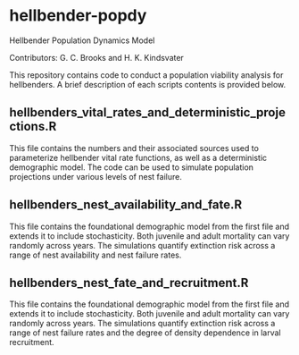 # hellbender-popdy
Hellbender Population Dynamics Model

Contributors: G. C. Brooks and H. K. Kindsvater

This repository contains code to conduct a population viability analysis for hellbenders. A brief description of each scripts contents is provided below.

## hellbenders_vital_rates_and_deterministic_projections.R
This file contains the numbers and their associated sources used to parameterize hellbender vital rate functions, as well as a deterministic demographic model. The code can be used to simulate population projections under various levels of nest failure. 

## hellbenders_nest_availability_and_fate.R
This file contains the foundational demographic model from the first file and extends it to include stochasticity. Both juvenile and adult mortality can vary randomly across years. The simulations quantify extinction risk across a range of nest availability and nest failure rates.  

## hellbenders_nest_fate_and_recruitment.R
This file contains the foundational demographic model from the first file and extends it to include stochasticity. Both juvenile and adult mortality can vary randomly across years. The simulations quantify extinction risk across a range of nest failure rates and the degree of density dependence in larval recruitment.  
